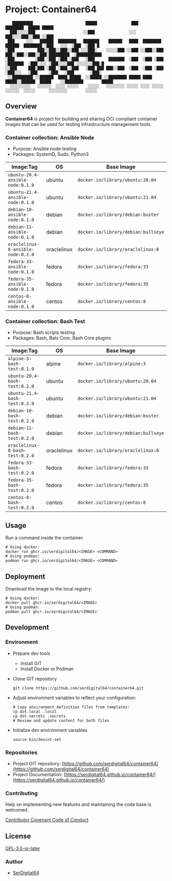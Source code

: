 # Project: Container64

```shell linenums="0"
   █████████                       █████               ███                                 ████████  █████ █████
  ███░░░░░███                     ░░███               ░░░                                 ███░░░░███░░███ ░░███
 ███     ░░░   ██████  ████████   ███████    ██████   ████  ████████    ██████  ████████ ░███   ░░░  ░███  ░███ █
░███          ███░░███░░███░░███ ░░░███░    ░░░░░███ ░░███ ░░███░░███  ███░░███░░███░░███░█████████  ░███████████
░███         ░███ ░███ ░███ ░███   ░███      ███████  ░███  ░███ ░███ ░███████  ░███ ░░░ ░███░░░░███ ░░░░░░░███░█
░░███     ███░███ ░███ ░███ ░███   ░███ ███ ███░░███  ░███  ░███ ░███ ░███░░░   ░███     ░███   ░███       ░███░
 ░░█████████ ░░██████  ████ █████  ░░█████ ░░████████ █████ ████ █████░░██████  █████    ░░████████        █████
  ░░░░░░░░░   ░░░░░░  ░░░░ ░░░░░    ░░░░░   ░░░░░░░░ ░░░░░ ░░░░ ░░░░░  ░░░░░░  ░░░░░      ░░░░░░░░        ░░░░░
```

## Overview

**Container64** is project for building and sharing OCI compliant container images that can be used for testing infrastructure management tools.

### Container collection: Ansible Node

- Purpose: Ansible node testing
- Packages: SystemD, Sudo, Python3

| Image:Tag                          | OS          | Base Image                          |
| ---------------------------------- | ----------- | ----------------------------------- |
| `ubuntu-20.4-ansible-node:0.1.0`   | ubuntu      | `docker.io/library/ubuntu:20.04`    |
| `ubuntu-21.4-ansible-node:0.1.0`   | ubuntu      | `docker.io/library/ubuntu:21.04`    |
| `debian-10-ansible-node:0.1.0`     | debian      | `docker.io/library/debian:buster`   |
| `debian-11-ansible-node:0.1.0`     | debian      | `docker.io/library/debian:bullseye` |
| `oraclelinux-8-ansible-node:0.1.0` | oraclelinux | `docker.io/library/oraclelinux:8`   |
| `fedora-33-ansible-node:0.1.0`     | fedora      | `docker.io/library/fedora:33`       |
| `fedora-35-ansible-node:0.1.0`     | fedora      | `docker.io/library/fedora:35`       |
| `centos-8-ansible-node:0.1.0`      | centos      | `docker.io/library/centos:8`        |

### Container collection: Bash Test

- Purpose: Bash scripts testing
- Packages: Bash, Bats Core, Bash Core plugins

| Image:Tag                       | OS          | Base Image                          |
| ------------------------------- | ----------- | ----------------------------------- |
| `alpine-3-bash-test:0.1.0`      | alpine      | `docker.io/library/alpine:3`        |
| `ubuntu-20.4-bash-test:0.2.0`   | ubuntu      | `docker.io/library/ubuntu:20.04`    |
| `ubuntu-21.4-bash-test:0.2.0`   | ubuntu      | `docker.io/library/ubuntu:21.04`    |
| `debian-10-bash-test:0.2.0`     | debian      | `docker.io/library/debian:buster`   |
| `debian-11-bash-test:0.2.0`     | debian      | `docker.io/library/debian:bullseye` |
| `oraclelinux-8-bash-test:0.2.0` | oraclelinux | `docker.io/library/oraclelinux:8`   |
| `fedora-33-bash-test:0.2.0`     | fedora      | `docker.io/library/fedora:33`       |
| `fedora-35-bash-test:0.2.0`     | fedora      | `docker.io/library/fedora:35`       |
| `centos-8-bash-test:0.2.0`      | centos      | `docker.io/library/centos:8`        |

## Usage

Run a command inside the container:

```shell
# Using docker:
docker run ghcr.io/serdigital64/<IMAGE> <COMMAND>
# Using podman:
podman run ghcr.io/serdigital64/<IMAGE> <COMMAND>
```

## Deployment

Download the image to the local registry:

```shell
# Using docker:
docker pull ghcr.io/serdigital64/<IMAGE>
# Using podman:
podman pull ghcr.io/serdigital64/<IMAGE>`
```

## Development

### Environment

- Prepare dev tools
  - Install GIT
  - Install Docker or Podman
- Clone GIT repository

  ```shell
  git clone https://github.com/serdigital64/container64.git
  ```

- Adjust environment variables to reflect your configuration:

  ```shell
  # Copy environment definition files from templates:
  cp dot.local .local
  cp dot.secrets .secrets
  # Review and update content for both files
  ```

- Initialize dev environment variables

  ```shell
  source bin/devcnt-set
  ```

### Repositories

- Project GIT repository: [https://github.com/serdigital64/container64](https://github.com/serdigital64/container64)
- Project Documentation: [https://serdigital64.github.io/container64/](https://serdigital64.github.io/container64/)

### Contributing

Help on implementing new features and maintaining the code base is welcomed.

[Contributor Covenant Code of Conduct](https://serdigital64.github.io/container64/cod/)

## License

[GPL-3.0-or-later](https://www.gnu.org/licenses/gpl-3.0.txt)

### Author

- [SerDigital64](https://github.com/serdigital64)
